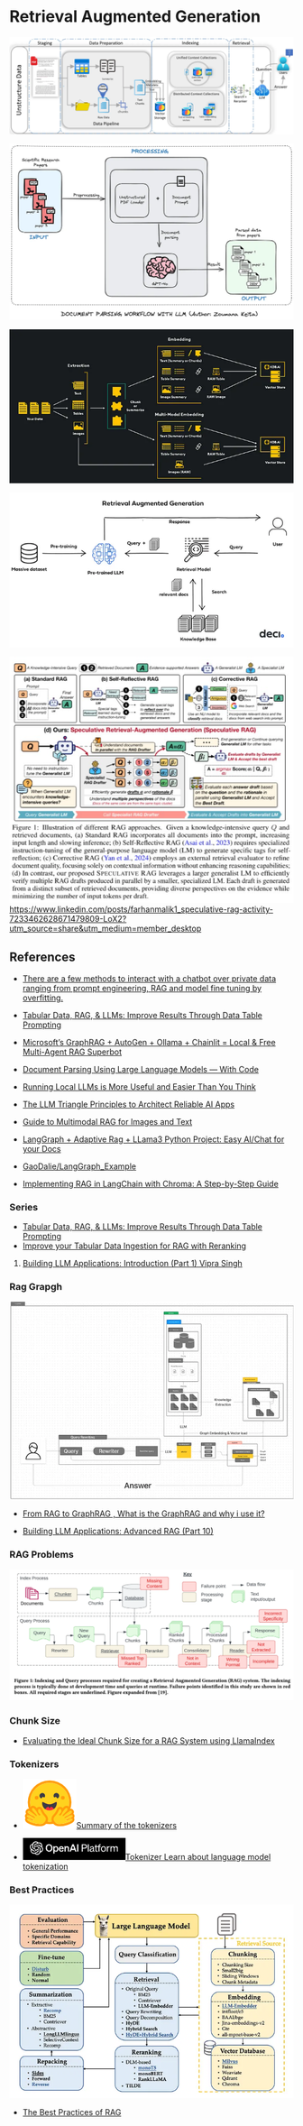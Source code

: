 # Retrieval Augmented Generation

![alt text](image-2.png)

![alt text](image-3.png)

![alt text](image-10.png)

![alt text](image-14.png)

![alt text](image-50.png)
https://www.linkedin.com/posts/farhanmalik1_speculative-rag-activity-7233462628671479809-LoX2?utm_source=share&utm_medium=member_desktop

## References


- [There are a few methods to interact with a chatbot over private data ranging from prompt engineering, RAG and model fine tuning by overfitting.](../generativeAI/overfitting.md)

- [Tabular Data, RAG, & LLMs: Improve Results Through Data Table Prompting](https://medium.com/p/bcb42678914b)

- [Microsoft’s GraphRAG + AutoGen + Ollama + Chainlit = Local & Free Multi-Agent RAG Superbot](https://ai.gopubby.com/microsofts-graphrag-autogen-ollama-chainlit-fully-local-free-multi-agent-rag-superbot-61ad3759f06f)

- [Document Parsing Using Large Language Models — With Code](https://towardsdatascience.com/document-parsing-using-large-language-models-with-code-9229fda09cdf)

- [Running Local LLMs is More Useful and Easier Than You Think](https://towardsdatascience.com/running-local-llms-is-more-useful-and-easier-than-you-think-f735631272ad)

- [The LLM Triangle Principles to Architect Reliable AI Apps](https://towardsdatascience.com/the-llm-triangle-principles-to-architect-reliable-ai-apps-d3753dd8542e)

- [Guide to Multimodal RAG for Images and Text](https://medium.com/kx-systems/guide-to-multimodal-rag-for-images-and-text-10dab36e3117)

- [LangGraph + Adaptive Rag + LLama3 Python Project: Easy AI/Chat for your Docs](https://medium.com/gitconnected/langgraph-adaptive-rag-llama3-python-project-easy-ai-chat-for-your-docs-2967b2f5066a)
- [GaoDalie/LangGraph_Example](https://github.com/GaoDalie/LangGraph_Example)

- [Implementing RAG in LangChain with Chroma: A Step-by-Step Guide](https://medium.com/@callumjmac/implementing-rag-in-langchain-with-chroma-a-step-by-step-guide-16fc21815339)

### Series

- [Tabular Data, RAG, & LLMs: Improve Results Through Data Table Prompting](https://medium.com/intel-tech/tabular-data-rag-llms-improve-results-through-data-table-prompting-bcb42678914b)
- [Improve your Tabular Data Ingestion for RAG with Reranking](https://medium.com/intel-tech/improve-your-tabular-data-ingestion-for-rag-with-reranking-bebcf52cdde3)

1. [Building LLM Applications: Introduction (Part 1) Vipra Singh](https://medium.com/@vipra_singh/building-llm-applications-introduction-part-1-1c90294b155b#4d28)


### Rag Grapgh

![alt text](image-16.png)

- [From RAG to GraphRAG , What is the GraphRAG and why i use it?](https://medium.com/@jeongiitae/from-rag-to-graphrag-what-is-the-graphrag-and-why-i-use-it-f75a7852c10c)

- [Building LLM Applications: Advanced RAG (Part 10)](https://medium.com/@vipra_singh/building-llm-applications-advanced-rag-part-10-ec0fe735aeb1)


### RAG Problems

![alt text](image-15.png)


### Chunk Size

- [Evaluating the Ideal Chunk Size for a RAG System using LlamaIndex](https://www.llamaindex.ai/blog/evaluating-the-ideal-chunk-size-for-a-rag-system-using-llamaindex-6207e5d3fec5)

### Tokenizers

- [![alt text](image-22.png)Summary of the tokenizers](https://huggingface.co/docs/transformers/tokenizer_summary)

- [![alt text](image-23.png)Tokenizer
Learn about language model tokenization
 ](https://platform.openai.com/tokenizer)

 ### Best Practices

 ![alt text](image-49.png)

 - [The Best Practices of RAG](https://medium.com/towards-artificial-intelligence/the-best-practices-of-rag-300e313322e6)